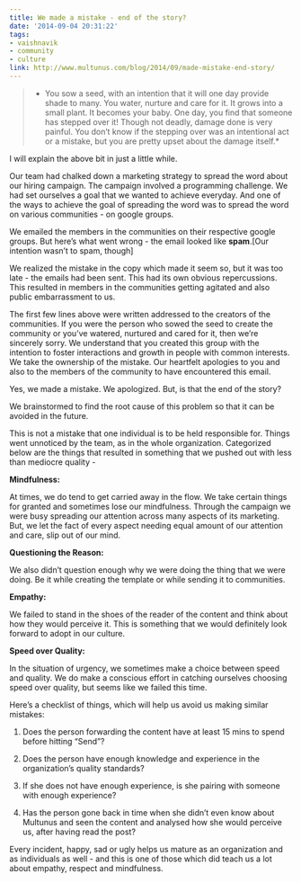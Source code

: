 ```yaml
---
title: We made a mistake - end of the story?
date: '2014-09-04 20:31:22'
tags:
- vaishnavik
- community
- culture
link: http://www.multunus.com/blog/2014/09/made-mistake-end-story/
---
```


> * You sow a seed, with an intention that it will one day provide shade to many. You water, nurture and care for it. It grows into a small plant. It becomes your baby. One day, you find that someone has stepped over it! Though not deadly, damage done is very painful. You don’t know if the stepping over was an intentional act or a mistake, but you are pretty upset about the damage itself.* 

I will explain the above bit in just a little while.

Our team had chalked down a marketing strategy to spread the word about our hiring campaign. The campaign involved a programming challenge. We had set ourselves a goal that we wanted to achieve everyday. And one of the ways to achieve the goal of spreading the word was to spread the word on various communities - on google groups.

We emailed the members in the communities on their respective google groups. But here’s what went wrong - the email looked like **spam**.[Our intention wasn’t to spam, though]

We realized the mistake in the copy which made it seem so, but it was too late - the emails had been sent. This had its own obvious repercussions. This resulted in members in the communities getting agitated and also public embarrassment to us.

The first few lines above were written addressed to the creators of the communities. If you were the person who sowed the seed to create the community or you’ve watered, nurtured and cared for it, then we’re sincerely sorry. We understand that you created this group with the intention to foster interactions and growth in people with common interests. We take the ownership of the mistake. Our heartfelt apologies to you and also to the members of the community to have encountered this email.

Yes, we made a mistake. We apologized. But, is that the end of the story?

We brainstormed to find the root cause of this problem so that it can be avoided in the future.

This is not a mistake that one individual is to be held responsible for. Things went unnoticed by the team, as in the whole organization. Categorized below are the things that resulted in something that we pushed out with less than mediocre quality -


**Mindfulness:**

At times, we do tend to get carried away in the flow. We take certain things for granted and sometimes lose our mindfulness. Through the campaign we were busy spreading our attention across many aspects of its marketing. But, we let the fact of every aspect needing equal amount of our attention and care, slip out of our mind.


**Questioning the Reason:**

We also didn’t question enough why we were doing the thing that we were doing. Be it while creating the template or while sending it to communities.


**Empathy:**

We failed to stand in the shoes of the reader of the content and think about how they would perceive it. This is something that we would definitely look forward to adopt in our culture.


**Speed over Quality:**

In the situation of urgency, we sometimes make a choice between speed and quality. We do make a conscious effort in catching ourselves choosing speed over quality, but seems like we failed this time.

Here’s a checklist of things, which will help us avoid us making similar mistakes:


1. Does the person forwarding the content have at least 15 mins to spend before hitting “Send”?

    
2. Does the person have enough knowledge and experience in the organization’s quality standards?

    
3. If she does not have enough experience, is she pairing with someone with enough experience?

    
4. Has the person gone back in time when she didn’t even know about Multunus and seen the content and analysed how she would perceive us, after having read the post?

Every incident, happy, sad or ugly helps us mature as an organization and as individuals as well - and this is one of those which did teach us a lot about empathy, respect and mindfulness.
